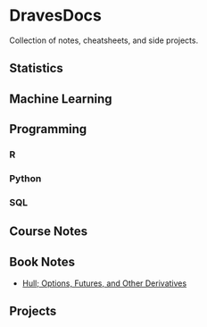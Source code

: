 # DravesDocs

Collection of notes, cheatsheets, and side projects. 

## Statistics 

## Machine Learning

## Programming 

### R 

### Python 
 
### SQL 


## Course Notes 

## Book Notes 

* [Hull; Options, Futures, and Other Derivatives](https://github.com/dravesb/DravesDocs/tree/master/Book-Notes/Options-Futures-and-other-Derivatives)

## Projects


